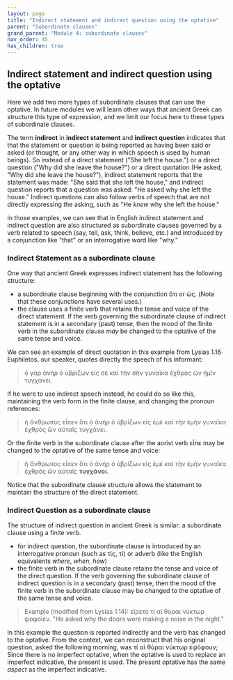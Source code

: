 ```yaml
---
layout: page
title: "Indirect statement and indirect question using the optative"
parent: "Subordinate clauses"
grand_parent: "Module 4: subordinate clauses"
nav_order: 45
has_children: true
---
```


## Indirect statement and indirect question using the optative

Here we add two more types of subordinate clauses that can use the optative. In future modules we will learn other ways that ancient Greek can structure this type of expression, and we limit our focus here to these types of subordinate clauses.

The term **indirect** in **indirect statement** and **indirect question** indicates that that the statement or question is being reported as having been said or asked (or thought, or any other way in which speech is used by human beings). So instead of a direct statement ("She left the house.") or a direct question ("Why did she leave the house?") or a direct quotation (He asked, "Why did she leave the house?"), indirect statement reports that the statement was made: "She said that she left the house," and indirect question reports that a question was asked: "He asked why she left the house." Indirect questions can also follow verbs of speech that are not directly expressing the asking, such as "He *knew* why she left the house."

In those examples, we can see that in English indirect statement and indirect question are also structured as subordinate clauses governed by a verb related to speech (say, tell, ask, think, believe, etc.) and introduced by a conjunction like "that" or an interrogative word like "why."

### Indirect Statement as a subordinate clause

One way that ancient Greek expresses indirect statement has the following structure:

- a subordinate clause beginning with the conjunction ὅτι or ὡς. (Note that these conjunctions have several uses.)
- the clause uses a finite verb that retains the tense and voice of the direct statement. If the verb governing the subordinate clause of indirect statement is in a secondary (past) tense, then the mood of the finite verb in the subordinate clause *may* be changed to the optative of the same tense and voice. 

We can see an example of direct quotation in this example from Lysias 1.16· Euphiletos, our speaker, quotes directly the speech of his informant:

> ὁ γὰρ ἀνὴρ ὁ ὑβρίζων εἰς σὲ καὶ τὴν σὴν γυναῖκα ἐχθρὸς ὢν ἡμῖν τυγχάνει.

If he were to use indirect speech instead, he could do so like this, maintaining the verb form in the finite clause, and changing the pronoun references:

> ἡ ἄνθρωπος εἶπεν ὅτι ὁ ἀνὴρ ὁ ὑβρίζων εἰς ἐμὲ καὶ τὴν ἐμὴν γυναῖκα ἐχθρὸς ὢν αὐταῖς τυγχάνει.

Or the finite verb in the subordinate clause after the aorist verb εἶπε may be changed to the optative of the same tense and voice:
> ἡ ἄνθρωπος εἶπεν ὅτι ὁ ἀνὴρ ὁ ὑβρίζων εἰς ἐμὲ καὶ τὴν ἐμὴν γυναῖκα ἐχθρὸς ὢν αὐταῖς **τυγχάνοι**.

Notice that the subordinate clause structure allows the statement to maintain the structure of the direct statement.

### Indirect Question as a subordinate clause

The structure of indirect question in ancient Greek is similar: a subordinate clause using a finite verb.

- for indirect question, the subordinate clause is introduced by an interrogative pronoun (such as τίς, τί) or adverb (like the English equivalents *where*, *when*, *how*)
- the finite verb in the subordinate clause retains the tense and voice of the direct question. If the verb governing the subordinate clause of indirect question is in a secondary (past) tense, then the mood of the finite verb in the subordinate clause may be changed to the optative of the same tense and voice.

> Example (modified from Lysias 1.14): εἴρετο τί αἱ θύραι νύκτωρ ψοφοῖεν. "He asked why the doors were making a noise in the night."

In this example the question is reported indirectly and the verb has changed to the optative. From the context, we can reconstruct that his original question, asked the following morning, was τί αἱ θύραι νύκτωρ ἐψόφουν; Since there is no imperfect optative, when the optative is used to replace an imperfect indicative, the present is used. The present optative has the same *aspect* as the imperfect indicative.
